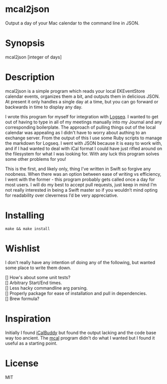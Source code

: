 # mcal2json

Output a day of your Mac calendar to the command line in JSON.

# Synopsis

mcal2json [integer of days]

# Description

mcal2json is a simple program which reads your local EKEventStore calendar events, organizes them a bit, and outputs them in delicious JSON. At present it only handles a single day at a time, but you can go forward or backwards in time to display any day.

I wrote this program for myself for integration with [Logseq](https://logseq.com). I wanted to get out of having to type in all of my meetings manually into my Journal and any corresponding boilerplate. The approach of pulling things out of the local calendar was appealing as I didn't have to worry about authing to an exchange server. From the output of this I use some Ruby scripts to manage the markdown for Logseq. I went with JSON because it is easy to work with, and if I had wanted to deal with iCal format I could have just rifled around on the filesystem for what I was looking for. With any luck this program solves some other problems for you!

This is the first, and likely only, thing I’ve written in Swift so forgive any noobness. When there was an option between ease of writing vs efficiency, I went with the former - this program probably gets called once a day for most users. I will do my best to accept pull requests, just keep in mind I’m not really interested in being a Swift master so if you wouldn’t mind opting for readability over cleverness I’d be very appreciative.

# Installing

```
make && make install
```

# Wishlist

I don't really have any intention of doing any of the following, but wanted some place to write them down.

[] How's about some unit tests?<br />
[] Arbitrary Start/End times.<br />
[] Less hacky commandline arg parsing.<br />
[] Properly package for ease of installation and pull in dependencies.<br />
[] Brew formula?<br />

# Inspiration

Initially I found [iCalBuddy](https://hasseg.org/icalBuddy/) but found the output lacking and the code base way too ancient. The [mcal](https://github.com/0ihsan/mcal) program didn't do what I wanted but I found it useful as a starting point.

# License

MIT

